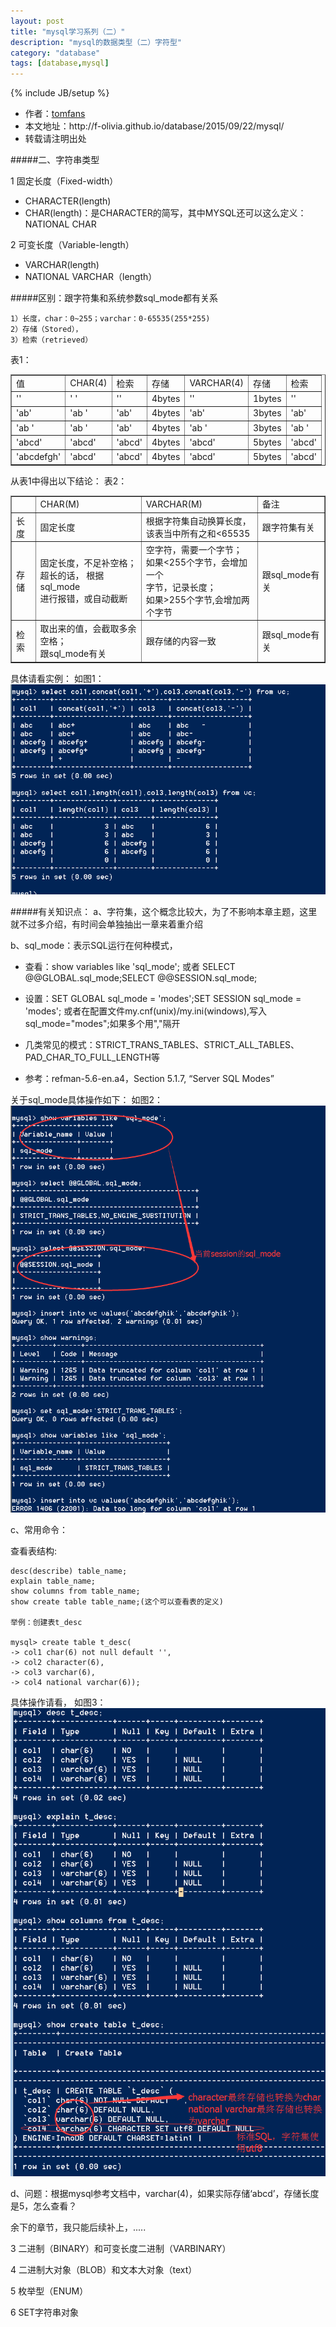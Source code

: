 ```yaml
---
layout: post
title: "mysql学习系列（二）"
description: "mysql的数据类型（二）字符型"
category: "database"
tags: [database,mysql]
---
```

{% include JB/setup %}

<ul>
    <li>作者：<a href="http://weibo.com/Polivia" target="blank">tomfans</a></li>
    <li>本文地址：http://f-olivia.github.io/database/2015/09/22/mysql/</li>
    <li>转载请注明出处</li>
</ul>

#####二、字符串类型

1 固定长度（Fixed-width）

* CHARACTER(length)
* CHAR(length)：是CHARACTER的简写，其中MYSQL还可以这么定义：NATIONAL CHAR

2 可变长度（Variable-length）

* VARCHAR(length)
* NATIONAL VARCHAR（length）

#####区别：跟字符集和系统参数sql_mode都有关系

	1）长度，char：0~255；varchar：0-65535(255*255)
	2）存储（Stored），
	3）检索（retrieved）


表1：

<table border="1">
<tr><td>值</td><td>CHAR(4)</td><td>检索</td><td>存储</td><td>VARCHAR(4)</td><td>存储</td><td>检索</td></tr>
<tr><td>''</td><td>'    '</td><td>''</td><td>4bytes</td><td>''</td><td>1bytes</td><td>''</td></tr>
<tr><td>'ab'</td><td>'ab  '</td><td>'ab'</td><td>4bytes</td><td>'ab'</td><td>3bytes</td><td>'ab'</td></tr>
<tr><td>'ab '</td><td>'ab  '</td><td>'ab'</td><td>4bytes</td><td>'ab '</td><td>3bytes</td><td>'ab '</td></tr>
<tr><td>'abcd'</td><td>'abcd'</td><td>'abcd'</td><td>4bytes</td><td>'abcd'</td><td>5bytes</td><td>'abcd'</td></tr>
<tr><td>'abcdefgh'</td><td>'abcd'</td><td>'abcd'</td><td>4bytes</td><td>'abcd'</td><td>5bytes</td><td>'abcd'</td></tr>
</table>


从表1中得出以下结论：
表2：

<table border="1">
<tr><td> </td><td>CHAR(M)</td><td>VARCHAR(M)</td><td>备注</td></tr>
<tr><td>长度</td><td>固定长度</td><td>根据字符集自动换算长度，<br>
该表当中所有之和<65535</td><td>跟字符集有关</td></tr>
<tr><td>存储</td><td>固定长度，不足补空格；<br>超长的话，
根据sql_mode<br>进行报错，或自动截断</td><td>空字符，需要一个字节；<br>
如果<255个字节，会增加一个<br>字节，记录长度；<br>如果>255个字节,会增加两个字节</td></td><td>跟sql_mode有关</td></tr>
<tr><td>检索</td><td>取出来的值，会截取多余空格；<br>跟sql_mode有关</td><td>跟存储的内容一致</td></td><td>跟sql_mode有关</td></tr>
</table>

具体请看实例：
如图1：
![Alt text](/assets/blog-images/20150922163551.png)


#####有关知识点：
a、字符集，这个概念比较大，为了不影响本章主题，这里就不过多介绍，有时间会单独抽出一章来着重介绍

b、sql_mode：表示SQL运行在何种模式，

* 查看：show variables like 'sql_mode'; 或者 SELECT @@GLOBAL.sql_mode;SELECT @@SESSION.sql_mode;

* 设置：SET GLOBAL sql_mode = 'modes';SET SESSION sql_mode = 'modes';
或者在配置文件my.cnf(unix)/my.ini(windows),写入sql_mode="modes";如果多个用","隔开

* 几类常见的模式：STRICT_TRANS_TABLES、STRICT_ALL_TABLES、PAD_CHAR_TO_FULL_LENGTH等

* 参考：refman-5.6-en.a4，Section 5.1.7, “Server SQL Modes”


关于sql_mode具体操作如下：
如图2：
![Alt text](/assets/blog-images/20150922164809.png)


c、常用命令：
	
查看表结构:

	desc(describe) table_name;
	explain table_name;
	show columns from table_name;
	show create table table_name;(这个可以查看表的定义)
	
	举例：创建表t_desc
	
	mysql> create table t_desc(
    -> col1 char(6) not null default '',
    -> col2 character(6),
    -> col3 varchar(6),
    -> col4 national varchar(6));


具体操作请看，
如图3：
<br>
![Alt text](/assets/blog-images/20150922095133.png)


d、问题：根据mysql参考文档中，varchar(4)，如果实际存储‘abcd’，存储长度是5，怎么查看？

余下的章节，我只能后续补上，.....

3 二进制（BINARY）和可变长度二进制（VARBINARY）

4 二进制大对象（BLOB）和文本大对象（text）

5 枚举型（ENUM）

6 SET字符串对象
